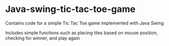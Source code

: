 # Java-swing-tic-tac-toe-game

Contains code for a simple Tic Tac Toe game implemented with Java Swing

Includes simple functions such as placing tiles based on mouse position, checking for winner, and play again
